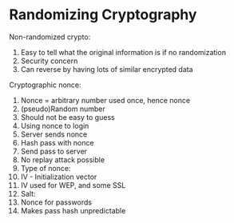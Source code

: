 # Randomizing Cryptography

Non-randomized crypto:
1. Easy to tell what the original information is if no randomization
1. Security concern
1. Can reverse by having lots of similar encrypted data

Cryptographic nonce:
1. Nonce = arbitrary number used once, hence nonce
1. (pseudo)Random number
 1. Should not be easy to guess
1. Using nonce to login
 1. Server sends nonce
 1. Hash pass with nonce
 1. Send pass to server
1. No replay attack possible
1. Type of nonce:
 1. IV - Initialization vector
 1. IV used for WEP, and some SSL
1. Salt:
 1. Nonce for passwords
 1. Makes pass hash unpredictable
